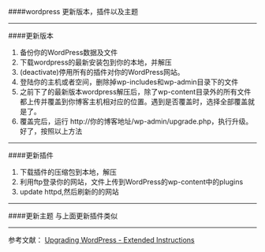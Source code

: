 ####wordpress 更新版本，插件以及主题
- - -
####更新版本
1. 备份你的WordPress数据及文件
2. 下载wordpress的最新安装包到你的本地，并解压
3. (deactivate)停用所有的插件对你的WordPress网站。
4. 登陆你的主机或者空间，删除掉wp-includes和wp-admin目录下的文件
5. 之前下了的最新版本wordpress解压后，除了wp-content目录外的所有文件都上传并覆盖到你博客主机相对应的位置。遇到是否覆盖时，选择全部覆盖就是了。
6. 覆盖完后，运行 http://你的博客地址/wp-admin/upgrade.php，执行升级。好了，按照以上方法


- - -
####更新插件
1. 下载插件的压缩包到本地，解压
2. 利用ftp登录你的网站，文件上传到WordPress的wp-content中的plugins
3. update httpd,然后刷新的的网站

- - -

####更新主题
与上面更新插件类似

- - -
参考文献：
[Upgrading WordPress - Extended Instructions](http://https://codex.wordpress.org/Upgrading_WordPress_-_Extended_Instructions)